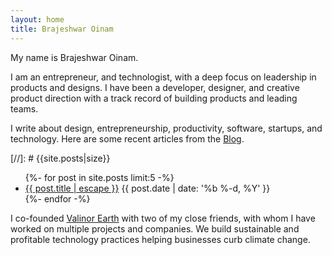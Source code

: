 ```yaml
---
layout: home
title: Brajeshwar Oinam
---
```


My name is Brajeshwar Oinam.

I am an entrepreneur, and technologist, with a deep focus on leadership in products and designs. I have been a developer, designer, and creative product direction with a track record of building products and leading teams.

I write about design, entrepreneurship, productivity, software, startups, and technology. Here are some recent articles from the [Blog](/blog/).

[//]: # {{site.posts|size}}

<div class="content-extend">
  <ul class="blog-articles__list">
    {%- for post in site.posts limit:5 -%}
    <li>
      <a href="{{post.url}}">{{ post.title | escape }}</a>
      <time datetime="{{ post.date | date: '%Y-%m-%d' }}">{{ post.date | date: '%b %-d, %Y' }}</time>
    </li>
    {%- endfor -%}
  </ul>
</div>

I co-founded [Valinor Earth](https://valinor.earth) with two of my close friends, with whom I have worked on multiple projects and companies. We build sustainable and profitable technology practices helping businesses curb climate change.